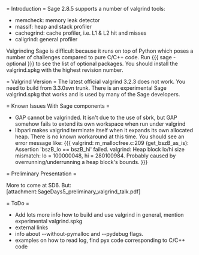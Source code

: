 = Introduction =
Sage 2.8.5 supports a number of valgrind tools:

 * memcheck: memory leak detector
 * massif: heap and stack profiler
 * cachegrind: cache profiler, i.e. L1 & L2 hit and misses
 * callgrind: general profiler

Valgrinding Sage is difficult because it runs on top of Python which poses a number of challenges compared to pure C/C++ code. Run
{{{
sage -optional
}}}
to see the list of optional packages. You should install the valgrind.spkg with the highest revision number. 

= Valgrind Version =
The latest official valgrind 3.2.3 does not work. You need to build from 3.3.0svn trunk. There is an experimental Sage valgrind.spkg that works and is used by many of the Sage developers.

= Known Issues With Sage components =
 * GAP cannot be valgrinded. It isn't due to the use of sbrk, but GAP somehow fails to extend its own workspace when run under valgrind
 * libpari makes valgrind terminate itself when it expands its own allocated heap. There is no known workaround at this time. You should see an error message like:
{{{
valgrind: m_mallocfree.c:209 (get_bszB_as_is): Assertion 'bszB_lo == bszB_hi' failed.
valgrind: Heap block lo/hi size mismatch: lo = 100000048, hi = 280100984.
Probably caused by overrunning/underrunning a heap block's bounds.
}}}

= Preliminary Presentation =

More to come at SD6. But: [attachment:SageDays5_preliminary_valgrind_talk.pdf]

= ToDo =
 * Add lots more info how to build and use valgrind in general, mention experimental valgrind.spkg
 * external links
 * info about --without-pymalloc and --pydebug flags.
 * examples on how to read log, find pyx code corresponding to C/C++ code
